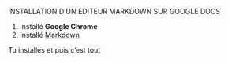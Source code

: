 INSTALLATION D’UN EDITEUR MARKDOWN SUR GOOGLE DOCS



1. Installé **Google Chrome**
2. Installé <span style="text-decoration:underline;">Markdown</span>

Tu installes et puis c’est tout

